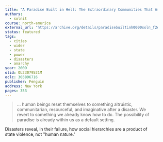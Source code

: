 ```yaml
---
title: "A Paradise Built in Hell: The Extraordinary Communities That Arise in Disaster"
authors:
  - solnit
course: north-america
external_url: "https://archive.org/details/paradisebuiltinh0000soln_f2d4/page/n6/mode/1up"
status: featured
tags:
  - cities
  - wider
  - state
  - power
  - disasters
  - anarchy
year: 2009
olid: OL23079521M
oclc: 303896716
publisher: Penguin
address: New York
pages: 353
---
```


> … human beings reset themselves to something altruistic, communitarian, resourceful, and imaginative after a disaster. We revert to something we already know how to do. The possibility of paradise is already within us as a default setting.

Disasters reveal, in their failure, how social hierarchies are a product of state violence, not "human nature."
